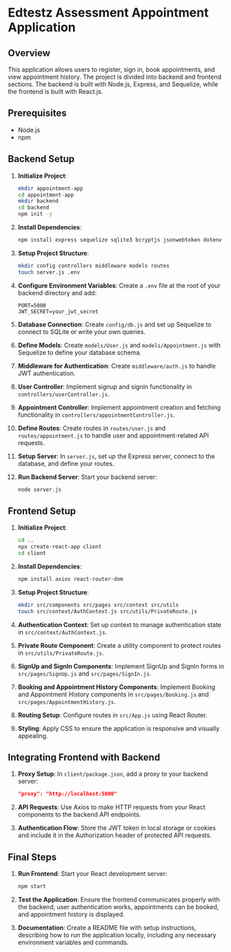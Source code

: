 # Edtestz Assessment Appointment Application

## Overview

This application allows users to register, sign in, book appointments, and view appointment history. The project is divided into backend and frontend sections. The backend is built with Node.js, Express, and Sequelize, while the frontend is built with React.js.

## Prerequisites

- Node.js
- npm

## Backend Setup

1. **Initialize Project**:
    ```bash
    mkdir appointment-app
    cd appointment-app
    mkdir backend
    cd backend
    npm init -y
    ```

2. **Install Dependencies**:
    ```bash
    npm install express sequelize sqlite3 bcryptjs jsonwebtoken dotenv cors
    ```

3. **Setup Project Structure**:
    ```bash
    mkdir config controllers middleware models routes
    touch server.js .env
    ```

4. **Configure Environment Variables**:
    Create a `.env` file at the root of your backend directory and add:
    ```plaintext
    PORT=5000
    JWT_SECRET=your_jwt_secret
    ```

5. **Database Connection**:
    Create `config/db.js` and set up Sequelize to connect to SQLite or write your own queries.

6. **Define Models**:
    Create `models/User.js` and `models/Appointment.js` with Sequelize to define your database schema.

7. **Middleware for Authentication**:
    Create `middleware/auth.js` to handle JWT authentication.

8. **User Controller**:
    Implement signup and signin functionality in `controllers/userController.js`.

9. **Appointment Controller**:
    Implement appointment creation and fetching functionality in `controllers/appointmentController.js`.

10. **Define Routes**:
    Create routes in `routes/user.js` and `routes/appointment.js` to handle user and appointment-related API requests.

11. **Setup Server**:
    In `server.js`, set up the Express server, connect to the database, and define your routes.

12. **Run Backend Server**:
    Start your backend server:
    ```bash
    node server.js
    ```

## Frontend Setup

1. **Initialize Project**:
    ```bash
    cd ..
    npx create-react-app client
    cd client
    ```

2. **Install Dependencies**:
    ```bash
    npm install axios react-router-dom
    ```

3. **Setup Project Structure**:
    ```bash
    mkdir src/components src/pages src/context src/utils
    touch src/context/AuthContext.js src/utils/PrivateRoute.js
    ```

4. **Authentication Context**:
    Set up context to manage authentication state in `src/context/AuthContext.js`.

5. **Private Route Component**:
    Create a utility component to protect routes in `src/utils/PrivateRoute.js`.

6. **SignUp and SignIn Components**:
    Implement SignUp and SignIn forms in `src/pages/SignUp.js` and `src/pages/SignIn.js`.

7. **Booking and Appointment History Components**:
    Implement Booking and Appointment History components in `src/pages/Booking.js` and `src/pages/AppointmentHistory.js`.

8. **Routing Setup**:
    Configure routes in `src/App.js` using React Router.

9. **Styling**:
    Apply CSS to ensure the application is responsive and visually appealing.

## Integrating Frontend with Backend

1. **Proxy Setup**:
    In `client/package.json`, add a proxy to your backend server:
    ```json
    "proxy": "http://localhost:5000"
    ```

2. **API Requests**:
    Use Axios to make HTTP requests from your React components to the backend API endpoints.

3. **Authentication Flow**:
    Store the JWT token in local storage or cookies and include it in the Authorization header of protected API requests.

## Final Steps

1. **Run Frontend**:
    Start your React development server:
    ```bash
    npm start
    ```

2. **Test the Application**:
    Ensure the frontend communicates properly with the backend, user authentication works, appointments can be booked, and appointment history is displayed.

3. **Documentation**:
    Create a README file with setup instructions, describing how to run the application locally, including any necessary environment variables and commands.
